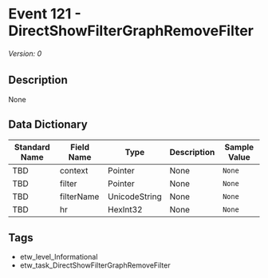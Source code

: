 # Event 121 - DirectShowFilterGraphRemoveFilter
###### Version: 0

## Description
None

## Data Dictionary
|Standard Name|Field Name|Type|Description|Sample Value|
|---|---|---|---|---|
|TBD|context|Pointer|None|`None`|
|TBD|filter|Pointer|None|`None`|
|TBD|filterName|UnicodeString|None|`None`|
|TBD|hr|HexInt32|None|`None`|

## Tags
* etw_level_Informational
* etw_task_DirectShowFilterGraphRemoveFilter